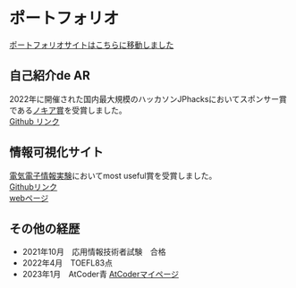 

# ポートフォリオ
[ポートフォリオサイトはこちらに移動しました](https://haruponponpopon.github.io/my_portfolio/)
## 自己紹介de AR
2022年に開催された国内最大規模のハッカソンJPhacksにおいてスポンサー賞である[ノキア賞](https://jphacks.com/information/pitch-result-2022/)を受賞しました。  
[Github リンク](https://github.com/jphacks/B_2209)  

## 情報可視化サイト  
[電気電子情報実験](https://yatani.jp/teaching/doku.php?id=2020infovislab:start)においてmost useful賞を受賞しました。  
[Githubリンク](https://github.com/haruponponpopon/dataVisualization.github.io)  
[webページ](https://haruponponpopon.github.io/dataVisualization.github.io/)
## その他の経歴
- 2021年10月　応用情報技術者試験　合格
- 2022年4月　TOEFL83点
- 2023年1月　AtCoder青 [AtCoderマイページ](https://atcoder.jp/users/harupon20?lang=ja)
